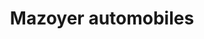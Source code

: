 ---
title: "Mazoyer automobiles"
url: /villeveyrac/mazoyer-automobiles/
shop: réparation de voitures
---